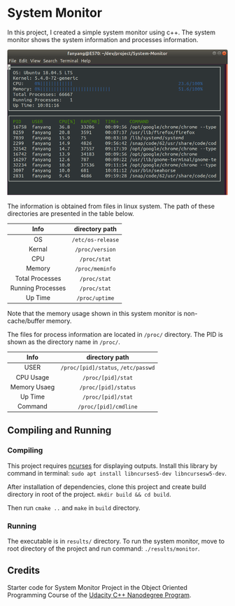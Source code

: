 # System Monitor

In this project, I created a simple system monitor using c++. The system monitor shows the system information and processes information.

![GitHub](images/system_monitor.png)

The information is obtained from files in linux system. The path of these directories are presented in the table below.

| Info | directory path  |
| :-----: | :-: |
| OS | `/etc/os-release` |
| Kernal    | `/proc/version` |
| CPU | `/proc/stat` |
| Memory | `/proc/meminfo`
| Total Processes | `/proc/stat`|
| Running Processes | `/proc/stat`|
| Up Time | `/proc/uptime` |

Note that the memory usage shown in this system monitor is non-cache/buffer memory.

The files for process information are located in `/proc/` directory. The PID is shown as the directory name in `/proc/`. 

| Info | directory path |
| :----: | :-: |
| USER | `/proc/[pid]/status`, `/etc/passwd`|
| CPU Usage | `/proc/[pid]/stat` |
| Memory Usaeg | `/proc/[pid]/status` |
| Up Time | `/proc/[pid]/stat` |
| Command | `/proc/[pid]/cmdline` |

## Compiling and Running

### Compiling

This project requires [ncurses](https://www.gnu.org/software/ncurses/) for displaying outputs. Install this library by command in terminal:
`sudo apt install libncurses5-dev libncursesw5-dev`.

After installation of dependencies, clone this project and create build directory in root of the project.
`mkdir build && cd build`.

Then run `cmake ..` and `make` in `build` directory. 

### Running

The executable is in `results/` directory. To run the system monitor, move to root directory of the project and run command:
`./results/monitor`.

## Credits

Starter code for System Monitor Project in the Object Oriented Programming Course of the [Udacity C++ Nanodegree Program](https://www.udacity.com/course/c-plus-plus-nanodegree--nd213).
